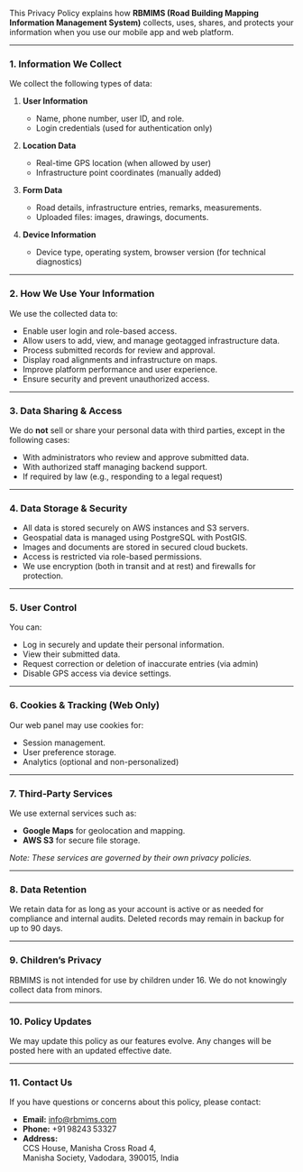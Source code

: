 This Privacy Policy explains how **RBMIMS (Road Building Mapping Information Management System)** collects, uses, shares, and protects your information when you use our mobile app and web platform.

---

### 1. Information We Collect

We collect the following types of data:

1. **User Information**

   - Name, phone number, user ID, and role.
   - Login credentials (used for authentication only)

2. **Location Data**

   - Real-time GPS location (when allowed by user)
   - Infrastructure point coordinates (manually added)

3. **Form Data**

   - Road details, infrastructure entries, remarks, measurements.
   - Uploaded files: images, drawings, documents.

4. **Device Information**
   - Device type, operating system, browser version (for technical diagnostics)

---

### 2. How We Use Your Information

We use the collected data to:

- Enable user login and role-based access.
- Allow users to add, view, and manage geotagged infrastructure data.
- Process submitted records for review and approval.
- Display road alignments and infrastructure on maps.
- Improve platform performance and user experience.
- Ensure security and prevent unauthorized access.

---

### 3. Data Sharing & Access

We do **not** sell or share your personal data with third parties, except in the following cases:

- With administrators who review and approve submitted data.
- With authorized staff managing backend support.
- If required by law (e.g., responding to a legal request)

---

### 4. Data Storage & Security

- All data is stored securely on AWS instances and S3 servers.
- Geospatial data is managed using PostgreSQL with PostGIS.
- Images and documents are stored in secured cloud buckets.
- Access is restricted via role-based permissions.
- We use encryption (both in transit and at rest) and firewalls for protection.

---

### 5. User Control

You can:

- Log in securely and update their personal information.
- View their submitted data.
- Request correction or deletion of inaccurate entries (via admin)
- Disable GPS access via device settings.

---

### 6. Cookies & Tracking (Web Only)

Our web panel may use cookies for:

- Session management.
- User preference storage.
- Analytics (optional and non-personalized)

---

### 7. Third‑Party Services

We use external services such as:

- **Google Maps** for geolocation and mapping.
- **AWS S3** for secure file storage.

_Note: These services are governed by their own privacy policies._

---

### 8. Data Retention

We retain data for as long as your account is active or as needed for compliance and internal audits. Deleted records may remain in backup for up to 90 days.

---

### 9. Children’s Privacy

RBMIMS is not intended for use by children under 16. We do not knowingly collect data from minors.

---

### 10. Policy Updates

We may update this policy as our features evolve. Any changes will be posted here with an updated effective date.

---

### 11. Contact Us

If you have questions or concerns about this policy, please contact:

- **Email:** info@rbmims.com
- **Phone:** +91 98243 53327
- **Address:**  
  CCS House, Manisha Cross Road 4,  
  Manisha Society, Vadodara, 390015, India
